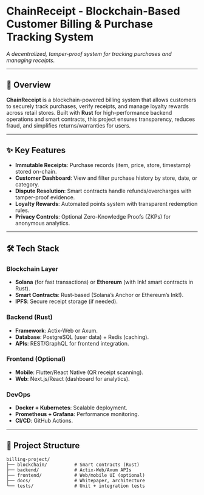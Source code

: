 # ChainReceipt - Blockchain-Based Customer Billing & Purchase Tracking System

  
*A decentralized, tamper-proof system for tracking purchases and managing receipts.*

---

## 🚀 Overview
**ChainReceipt** is a blockchain-powered billing system that allows customers to securely track purchases, verify receipts, and manage loyalty rewards across retail stores. Built with **Rust** for high-performance backend operations and smart contracts, this project ensures transparency, reduces fraud, and simplifies returns/warranties for users.

---

## ✨ Key Features
- **Immutable Receipts**: Purchase records (item, price, store, timestamp) stored on-chain.
- **Customer Dashboard**: View and filter purchase history by store, date, or category.
- **Dispute Resolution**: Smart contracts handle refunds/overcharges with tamper-proof evidence.
- **Loyalty Rewards**: Automated points system with transparent redemption rules.
- **Privacy Controls**: Optional Zero-Knowledge Proofs (ZKPs) for anonymous analytics.

---

## 🛠️ Tech Stack
### Blockchain Layer
- **Solana** (for fast transactions) or **Ethereum** (with Ink! smart contracts in Rust).
- **Smart Contracts**: Rust-based (Solana’s Anchor or Ethereum’s Ink!).
- **IPFS**: Secure receipt storage (if needed).

### Backend (Rust)
- **Framework**: Actix-Web or Axum.
- **Database**: PostgreSQL (user data) + Redis (caching).
- **APIs**: REST/GraphQL for frontend integration.

### Frontend (Optional)
- **Mobile**: Flutter/React Native (QR receipt scanning).
- **Web**: Next.js/React (dashboard for analytics).

### DevOps
- **Docker + Kubernetes**: Scalable deployment.
- **Prometheus + Grafana**: Performance monitoring.
- **CI/CD**: GitHub Actions.

---

## 📂 Project Structure
```plaintext
billing-project/
├── blockchain/          # Smart contracts (Rust)
├── backend/             # Actix-Web/Axum APIs
├── frontend/            # Web/mobile UI (optional)
├── docs/                # Whitepaper, architecture
└── tests/               # Unit + integration tests
